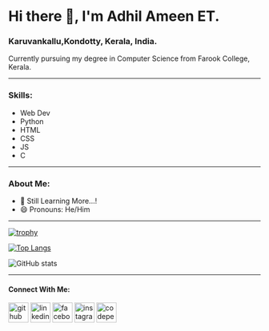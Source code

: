 # Hi there 👋, I'm Adhil Ameen ET.
### Karuvankallu,Kondotty, Kerala, India.
Currently pursuing my degree in Computer Science from Farook College, Kerala.

---

### Skills:
- Web Dev
- Python
- HTML
- CSS
- JS
- C

---

### About Me:

- 🌱 Still Learning More...!  
- 😄 Pronouns: He/Him

---

[![trophy](https://github-profile-trophy.vercel.app/?username=adhilameenet&theme=onedark)](https://github.com/ryo-ma/github-profile-trophy)

[![Top Langs](https://github-readme-stats.vercel.app/api/top-langs/?username=adhilameenet&layout=compact&theme=radical)](https://github.com/anuraghazra/github-readme-stats)

![GitHub stats](https://github-readme-stats.vercel.app/api?username=adhilameenet&show_icons=true&theme=radical)  

---

#### Connect With Me:
[<img src='https://cdn.jsdelivr.net/npm/simple-icons@3.0.1/icons/github.svg' alt='github' height='40'>](https://github.com/adhilameenet)  [<img src='https://cdn.jsdelivr.net/npm/simple-icons@3.0.1/icons/linkedin.svg' alt='linkedin' height='40'>](https://www.linkedin.com/in/adhil-ameen-et-157455221/)  [<img src='https://cdn.jsdelivr.net/npm/simple-icons@3.0.1/icons/facebook.svg' alt='facebook' height='40'>](https://www.facebook.com/adhilameen.et.5)  [<img src='https://cdn.jsdelivr.net/npm/simple-icons@3.0.1/icons/instagram.svg' alt='instagram' height='40'>](https://www.instagram.com/adhil_ameen_et/)  [<img src='https://cdn.jsdelivr.net/npm/simple-icons@3.0.1/icons/codepen.svg' alt='codepen' height='40'>](https://codepen.io/adhilameenet) 
